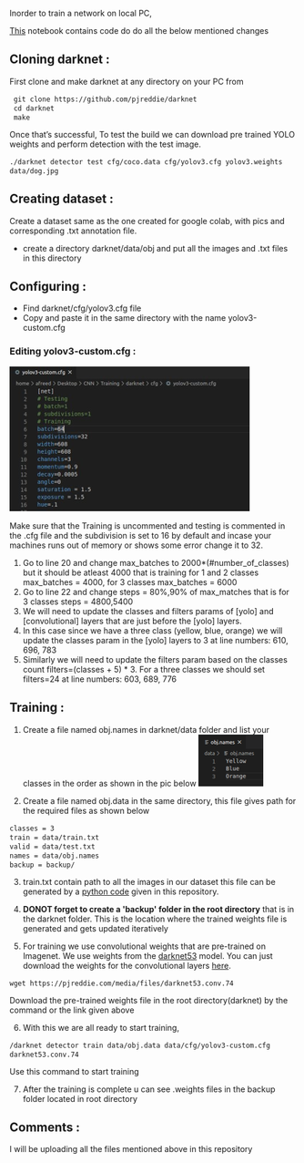 Inorder to train a network on local PC, 

[This](https://github.com/IITBRacing/Object-Detection-20---21-DV/blob/master/training/train_local/TrainYolo_local.ipynb) notebook contains code do do all the below mentioned changes

## Cloning darknet :
  First clone and make darknet at any directory on your PC from
  ```
   git clone https://github.com/pjreddie/darknet
   cd darknet
   make
```
  Once that’s successful, To test the build we can download pre trained YOLO weights and perform detection with the test image.
  ```
  ./darknet detector test cfg/coco.data cfg/yolov3.cfg yolov3.weights data/dog.jpg
```

## Creating dataset :
   Create a dataset same as the one created for google colab, with pics and corresponding .txt annotation file.
   
   - create a directory darknet/data/obj and put all the images and .txt files in this directory
 
## Configuring :
   - Find darknet/cfg/yolov3.cfg file 
   - Copy and paste it in the same directory with the name yolov3-custom.cfg
### Editing yolov3-custom.cfg :
  ![](https://github.com/IITBRacing/Object-Detection-20---21-DV/blob/master/training/train_local/pics/1.jpg)
  
  Make sure that the Training is uncommented and testing is commented in the .cfg file
  and the subdivision is set to 16 by default and incase your machines runs out of memory or shows some error change it to 32.
  
  1. Go to line 20 and change max_batches to  2000*(#number_of_classes) but it should be atleast 4000 that is training for 1 and 2 classes max_batches = 4000, for 3 classes max_batches = 6000 
  2. Go to line 22 and change steps = 80%,90% of max_matches that is for 3 classes steps = 4800,5400
  3. We will need to update the classes and filters params of [yolo] and [convolutional] layers that are just before the           [yolo] layers.
  4. In this case since we have a three class (yellow, blue, orange) we will update the classes param in the [yolo] layers to 3 at line numbers: 610, 696, 783
  5. Similarly we will need to update the filters param based on the classes count filters=(classes + 5) * 3. For a three         classes we should set filters=24 at line numbers: 603, 689, 776
  
## Training :
  1. Create a file named obj.names in darknet/data folder and list your classes in the order as shown in the pic below
  ![](https://github.com/IITBRacing/Object-Detection-20---21-DV/blob/master/training/train_local/pics/2.png)
  
  2. Create a file named obj.data in the same directory, this file gives path for the required files as shown below
  ```
  classes = 3
  train = data/train.txt
  valid = data/test.txt
  names = data/obj.names
  backup = backup/
  ```
  3. train.txt contain path to all the images in our dataset this file can be generated by a [python code](https://github.com/IITBRacing/Object-Detection-20---21-DV/blob/master/training/train_local/gen_train.py) given in this repository. 
  
  4. **DONOT forget to create a 'backup' folder in the root directory** that is in the darknet folder. This is the location where the trained weights file is generated and gets updated iteratively
  
  5. For training we use convolutional weights that are pre-trained on Imagenet. We use weights from the [darknet53](https://pjreddie.com/darknet/imagenet/#darknet53) model. You can just download the weights for the convolutional layers [here](https://pjreddie.com/media/files/darknet53.conv.74).
  ```
  wget https://pjreddie.com/media/files/darknet53.conv.74
  ```
  Download the pre-trained weights file in the root directory(darknet) by the command or the link given above
  
  6. With this we are all ready to start training, 
  ```
  /darknet detector train data/obj.data data/cfg/yolov3-custom.cfg darknet53.conv.74
  ```
   Use this command to start training
  
  7. After the training is complete u can see .weights files in the backup folder located in root directory
  
 ## Comments :
   I will be uploading all the files mentioned above in this repository
   
   
